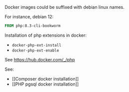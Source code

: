 Docker images could be suffixed with debian linux names.

For instance, debian 12:
```Dockerfile
FROM php:8.3-cli-bookworm
```

Installation of php extensions in docker: 
- `docker-php-ext-install`
- `docker-php-ext-enable`

See https://hub.docker.com/_/php

See:
- [[Composer docker installation]]
- [[PHP pgsql docker installation]]
